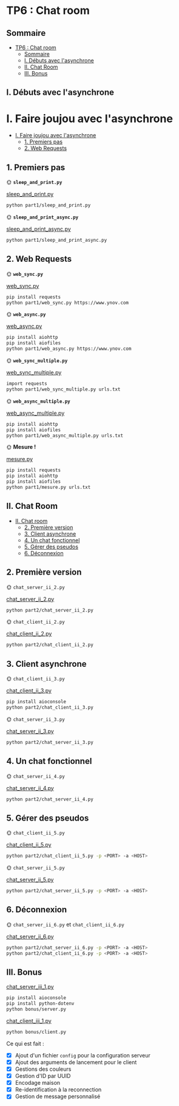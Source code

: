 # TP6 : Chat room

## Sommaire

- [TP6 : Chat room](#tp6--chat-room)
    - [Sommaire](#sommaire)
    - [I. Débuts avec l'asynchrone](#i-débuts-avec-lasynchrone)
    - [II. Chat Room](#ii-chat-room)
    - [III. Bonus](#iii-bonus)

## I. Débuts avec l'asynchrone

# I. Faire joujou avec l'asynchrone

- [I. Faire joujou avec l'asynchrone](#i-faire-joujou-avec-lasynchrone)
    - [1. Premiers pas](#1-premiers-pas)
    - [2. Web Requests](#2-web-requests)

## 1. Premiers pas

🌞 **`sleep_and_print.py`**

[sleep_and_print.py](part1/sleep_and_print.py)

```bash
python part1/sleep_and_print.py
```

🌞 **`sleep_and_print_async.py`**

[sleep_and_print_async.py](part1/sleep_and_print_async.py)

```bash
python part1/sleep_and_print_async.py
```

## 2. Web Requests

🌞 **`web_sync.py`**

[web_sync.py](part1/web_sync.py)

```bash
pip install requests
python part1/web_sync.py https://www.ynov.com
```

🌞 **`web_async.py`**

[web_async.py](part1/web_async.py)

```bash
pip install aiohttp
pip install aiofiles
python part1/web_async.py https://www.ynov.com
```

🌞 **`web_sync_multiple.py`**

[web_sync_multiple.py](part1/web_sync_multiple.py)

```bash
import requests
python part1/web_sync_multiple.py urls.txt
```

🌞 **`web_async_multiple.py`**

[web_async_multiple.py](part1/web_async_multiple.py)

```bash
pip install aiohttp
pip install aiofiles
python part1/web_async_multiple.py urls.txt
```

🌞 **Mesure !**

[mesure.py](part1/mesure.py)

```bash
pip install requests
pip install aiohttp
pip install aiofiles
python part1/mesure.py urls.txt
```

## II. Chat Room

- [II. Chat room](#ii-chat-room)
  - [2. Première version](#2-première-version)
  - [3. Client asynchrone](#3-client-asynchrone)
  - [4. Un chat fonctionnel](#4-un-chat-fonctionnel)
  - [5. Gérer des pseudos](#5-gérer-des-pseudos)
  - [6. Déconnexion](#6-déconnexion)

## 2. Première version



🌞 `chat_server_ii_2.py`

[chat_server_ii_2.py](part2/chat_server_ii_2.py)
```bash
python part2/chat_server_ii_2.py
```

🌞 `chat_client_ii_2.py`

[chat_client_ii_2.py](part2/chat_client_ii_2.py)
```bash
python part2/chat_client_ii_2.py
```
## 3. Client asynchrone


🌞 `chat_client_ii_3.py`

[chat_client_ii_3.py](part2/chat_client_ii_3.py)
```bash
pip install aioconsole
python part2/chat_client_ii_3.py
```

🌞 `chat_server_ii_3.py`

[chat_server_ii_3.py](part2/chat_server_ii_3.py)
```bash
python part2/chat_server_ii_3.py
```

## 4. Un chat fonctionnel


🌞 `chat_server_ii_4.py`

[chat_server_ii_4.py](part2/chat_server_ii_4.py)
```bash
python part2/chat_server_ii_4.py
```

## 5. Gérer des pseudos


🌞 `chat_client_ii_5.py`

[chat_client_ii_5.py](part2/chat_client_ii_5.py)
```bash
python part2/chat_client_ii_5.py -p <PORT> -a <HOST>
```

🌞 `chat_server_ii_5.py`

[chat_server_ii_5.py](part2/chat_server_ii_5.py)
```bash
python part2/chat_server_ii_5.py -p <PORT> -a <HOST>
```

## 6. Déconnexion


🌞 `chat_server_ii_6.py` et `chat_client_ii_6.py`

[chat_server_ii_6.py](part2/chat_server_ii_6.py)
```bash
python part2/chat_server_ii_6.py -p <PORT> -a <HOST>
python part2/chat_client_ii_6.py -p <PORT> -a <HOST>
```


## III. Bonus

[chat_server_iii_1.py](bonus/server.py)

```bash
pip install aioconsole
pip install python-dotenv
python bonus/server.py
```

[chat_client_iii_1.py](bonus/client.py)

```bash
python bonus/client.py
```

Ce qui est fait :
- [x] Ajout d'un fichier `config` pour la configuration serveur
- [x] Ajout des arguments de lancement pour le client
- [x] Gestions des couleurs
- [x] Gestion d'ID par UUID
- [x] Encodage maison
- [x] Re-identification à la reconnection
- [x] Gestion de message personnalisé